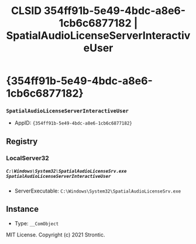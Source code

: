﻿---
title: "CLSID 354ff91b-5e49-4bdc-a8e6-1cb6c6877182 | SpatialAudioLicenseServerInteractiveUser"
excerpt: What is COM-Object CLSID 354ff91b-5e49-4bdc-a8e6-1cb6c6877182?
---

# {354ff91b-5e49-4bdc-a8e6-1cb6c6877182}

### `SpatialAudioLicenseServerInteractiveUser`
* AppID: `{354ff91b-5e49-4bdc-a8e6-1cb6c6877182}`

## Registry


### LocalServer32

##### `C:\Windows\System32\SpatialAudioLicenseSrv.exe SpatialAudioLicenseServerInteractiveUser`
* ServerExecutable: `C:\Windows\System32\SpatialAudioLicenseSrv.exe`

## Instance

* Type: `__ComObject`

MIT License. Copyright (c) 2021 Strontic.


